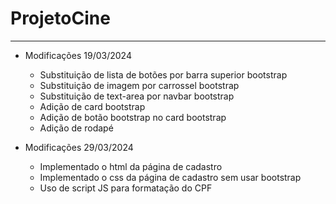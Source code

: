 # ProjetoCine
---

* Modificações 19/03/2024
    * Substituição de lista de botões por barra superior bootstrap
    * Substituição de imagem por carrossel bootstrap
    * Substituição de text-area por navbar bootstrap
    * Adição de card bootstrap
    * Adição de botão bootstrap no card bootstrap
    * Adição de rodapé

* Modificações 29/03/2024
     * Implementado o html da página de cadastro
     * Implementado o css da página de cadastro sem usar bootstrap
     * Uso de script JS para formatação do CPF
